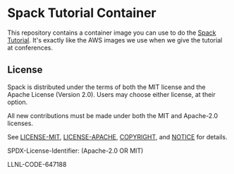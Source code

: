 # Spack Tutorial Container

This repository contains a container image you can use to do the
[Spack Tutorial](https://spack.readthedocs.io/en/latest/tutorial.html).
It's exactly like the AWS images we use when we give the tutorial at
conferences.

## License

Spack is distributed under the terms of both the MIT license and the
Apache License (Version 2.0). Users may choose either license, at their
option.

All new contributions must be made under both the MIT and Apache-2.0
licenses.

See [LICENSE-MIT](https://github.com/spack/spack-tutorial-container/blob/master/LICENSE-MIT),
[LICENSE-APACHE](https://github.com/spack/spack-tutorial-container/blob/master/LICENSE-APACHE),
[COPYRIGHT](https://github.com/spack/spack-tutorial-container/blob/master/COPYRIGHT), and
[NOTICE](https://github.com/spack/spack-tutorial-container/blob/master/NOTICE) for details.

SPDX-License-Identifier: (Apache-2.0 OR MIT)

LLNL-CODE-647188
